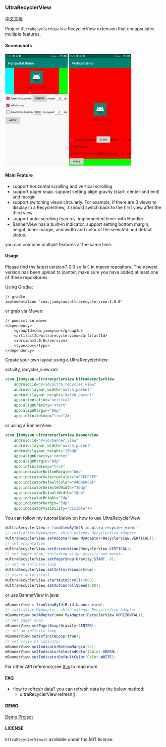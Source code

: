 ### UltraRecyclerView

[中文文档](README-ch.md)

Project `UltraRecyclerView` is a RecyclerView extension that encapsulates multiple features.

#### Screenshots
<img src="images/horizontal.gif" width="40%" height="40%"/>
<img src="images/vertical.gif" width="40%" height="40%"/>

#### Main Feature

* support horizontal scrolling and vertical scrolling
* support pager snap. support setting align gravity (start, center and end) and margin
* support switching views circularly. For example, if there are 3 views to display in a RecyclerView, it should switch back to the first view after the third view.
* support auto-scrolling feature，implemented timer with Handler.
* BannerView has a built-in indicator. support setting bottom margin, height, inner margin, and width and color of the selected and default status.

you can combine multiple features at the same time.

#### Usage

Please find the latest version(1.0.0 so far) in maven repository. The newest version has been upload to jcenter, make sure you have added at least one of these repositories.

Using Gradle:

```
// gradle
implementation 'com.jimmysun:ultrarecyclerview:1.0.0'
```
or grab via Maven:

```
// pom.xml in maven
<dependency>
	<groupId>com.jimmysun</groupId>
	<artifactId>ultrarecyclerview</artifactId>
	<version>1.0.0</version>
	<type>pom</type>
</dependency>
```

Create your own layout using a UltraRecyclerView:

activity_recycler_view.xml

```xml
<com.jimmysun.ultrarecyclerview.UltraRecyclerView
    android:id="@+id/ultra_recycler_view"
    android:layout_width="match_parent"
    android:layout_height="match_parent"
    app:orientation="vertical"
    app:alignGravity="start"
    app:alignMargin="0dp"
    app:infiniteLoop="true"/>
```

or using a BannerView:

```xml
<com.jimmysun.ultrarecyclerview.BannerView
    android:id="@+id/banner_view"
    android:layout_width="match_parent"
    android:layout_height="150dp"
    app:alignGravity="center"
    app:alignMargin="0dp"
    app:infiniteLoop="true"
    app:indicatorBottomMargin="8dp"
    app:indicatorSelectedColor="#FFFFFFFF"
    app:indicatorDefaultColor="#4D868E9E"
    app:indicatorSelectedWidth="10dp"
    app:indicatorDefaultWidth="10dp"
    app:indicatorHeight="2dp"
    app:indicatorMargin="5dp"
    app:indicatorVisibility="visible"/>
```

You can follow my tutorial below on how to use UltraRecyclerView:

```java
mUltraRecyclerView = findViewById(R.id.ultra_recycler_view);
// initialize MyAdapter, which extends RecyclerView.Adapter
mUltraRecyclerView.setAdapter(new MyAdapter(RecyclerView.VERTICAL));
// set orientation
mUltraRecyclerView.setOrientation(RecyclerView.VERTICAL);
// set pager snap, including align gravity and margin
mUltraRecyclerView.setPagerSnap(Gravity.START, 0);
// set an infinite loop
mUltraRecyclerView.setInfiniteLoop(true);
// start auto-scroll
mUltraRecyclerView.startAutoScroll(2000);
mUltraRecyclerView.setAutoScrollSpeed(500);
```

or use BannerView in java:

```java
mBannerView = findViewById(R.id.banner_view);
// initialize MyAdapter, which extends RecyclerView.Adapter
mBannerView.setAdapter(new MyAdapter(RecyclerView.HORIZONTAL));
// set pager snap
mBannerView.setPagerSnap(Gravity.CENTER);
// set an infinite loop
mBannerView.setInfiniteLoop(true);
// set style of indicator
mBannerView.setIndicatorBottomMargin(24);
mBannerView.setIndicatorSelectedColor(Color.GREEN);
mBannerView.setIndicatorDefaultColor(Color.WHITE);
```

For other API reference,see [this](ATTRIBUTES.md) to read more.

#### FAQ
* How to refresh data? you can refresh data by the below method:
    * ultraRecyclerView.refresh();

#### DEMO

[Demo Project](https://github.com/jimmysuncpt/UltraRecyclerView/tree/master/demo)

#### LICENSE
`UltraRecyclerView` is available under the MIT license.
